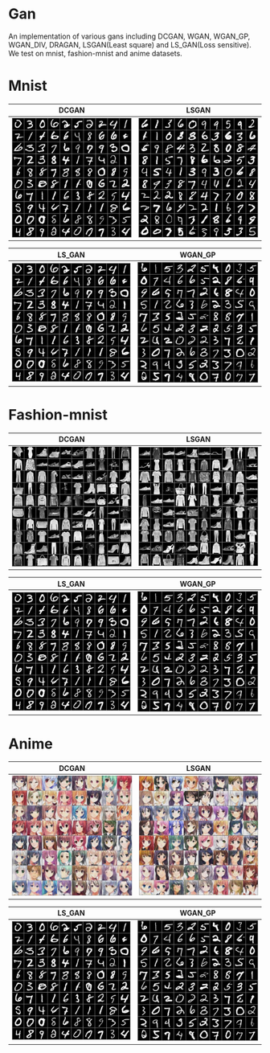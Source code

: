 # Gan
An implementation of various gans including DCGAN, WGAN, WGAN_GP, WGAN_DIV, DRAGAN, LSGAN(Least square) and LS_GAN(Loss sensitive). We test on mnist, fashion-mnist and anime datasets.

# Mnist
DCGAN            |  LSGAN     
:-------------------------:|:-------------------------:
![alt text](https://github.com/renyuanfang/GAN/blob/master/images/DCGAN_mnist_epoch_50000_test.jpg)  |  ![alt text](https://github.com/renyuanfang/GAN/blob/master/images/LSGAN_mnist_epoch_50000_test.jpg) 

LS_GAN    |  WGAN_GP
:-------------------------:|:-------------------------:
![alt text](https://github.com/renyuanfang/GAN/blob/master/images/DCGAN_mnist_epoch_50000_test.jpg) |  ![alt text](https://github.com/renyuanfang/GAN/blob/master/images/WGAN_GP_mnist_epoch_50000_test.jpg) 


# Fashion-mnist
DCGAN            |  LSGAN     
:-------------------------:|:-------------------------:
![alt text](https://github.com/renyuanfang/GAN/blob/master/images/DCGAN_fashion-mnist_epoch_50000_test.jpg)  |  ![alt text](https://github.com/renyuanfang/GAN/blob/master/images/LSGAN_fashion-mnist_epoch_50000_test.jpg)

LS_GAN    |  WGAN_GP
:-------------------------:|:-------------------------:
![alt text](https://github.com/renyuanfang/GAN/blob/master/images/DCGAN_mnist_epoch_50000_test.jpg) |  ![alt text](https://github.com/renyuanfang/GAN/blob/master/images/WGAN_GP_mnist_epoch_50000_test.jpg) 

# Anime
DCGAN            |  LSGAN    
:-------------------------:|:-------------------------:
![alt text](https://github.com/renyuanfang/GAN/blob/master/images/DCGAN_anime_epoch_80000_test.jpg)  |  ![alt text](https://github.com/renyuanfang/GAN/blob/master/images/LSGAN_anime_epoch_60000_test.jpg) 

LS_GAN    |  WGAN_GP
:-------------------------:|:-------------------------:
![alt text](https://github.com/renyuanfang/GAN/blob/master/images/DCGAN_mnist_epoch_50000_test.jpg) |  ![alt text](https://github.com/renyuanfang/GAN/blob/master/images/WGAN_GP_mnist_epoch_50000_test.jpg) 
